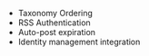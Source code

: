 ---
---

* Taxonomy Ordering
* RSS Authentication
* Auto-post expiration
* Identity management integration